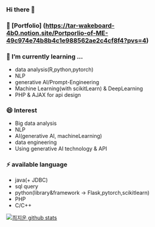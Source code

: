 ### Hi there 👋

<!--
**chlwldns00/chlwldns00** is a ✨ _special_ ✨ repository because its `README.md` (this file) appears on your GitHub profile.

Here are some ideas to get you started:

- 🔭 I’m currently working on ...
- 🌱 I’m currently learning ...
- 👯 I’m looking to collaborate on ...
- 🤔 I’m looking for help with ...
- 💬 Ask me about ...
- 📫 How to reach me: ...
- 😄 Pronouns: ...
- ⚡ Fun fact: ...
-->
### 🔭 [Portfolio] (https://tar-wakeboard-4b0.notion.site/Portporlio-of-ME-49c974e74b8b4c1e988562ae2c4cf8f4?pvs=4)
### 🌱 I’m currently learning ...
- data analysis(R,python,pytorch)
- NLP
- generative AI/Prompt-Engineering
- Machine Learning(with scikitLearn) & DeepLearning 
- PHP & AJAX for api design
### 😄 Interest
- Big data analysis
- NLP
- AI(generative AI, machineLearning)
- data engineering
- Using generative AI technology & API
### ⚡ available language
- java(+ JDBC)
- sql query
- python(library&framework -> Flask,pytorch,scikitlearn)
- PHP
- C/C++

[![최지운 github stats](https://github-readme-stats.vercel.app/api?username=chlwldns00)](https://github.com/anuraghazra/github-readme-stats) 



